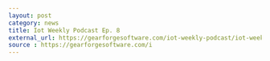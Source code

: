 ```yaml
---
layout: post
category: news
title: Iot Weekly Podcast Ep. 8
external_url: https://gearforgesoftware.com/iot-weekly-podcast/iot-weekly-episode-8-podcast/
source : https://gearforgesoftware.com/i
---
```

